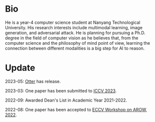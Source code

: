 # Bio

He is a year-4 computer science student at Nanyang Technological University. His research interests include multimodal learning, image generation, and adversarial attack. He is planning for pursuing a Ph.D. degree in the field of computer vision as he believes that, from the computer science and the philosophy of mind point of view, learning the connection between different modalities is a big step for AI to reason.

# Update

2023-05: [Otter](https://github.com/Luodian/Otter/) has release.

2023-03: One paper has been submitted to [ICCV 2023](https://iccv2023.thecvf.com/).

2022-09: Awarded Dean's List in Academic Year 2021-2022.

2022-08: One paper has been accepted to [ECCV Workshop on AROW, 2022](https://eccv22-arow.github.io/).

